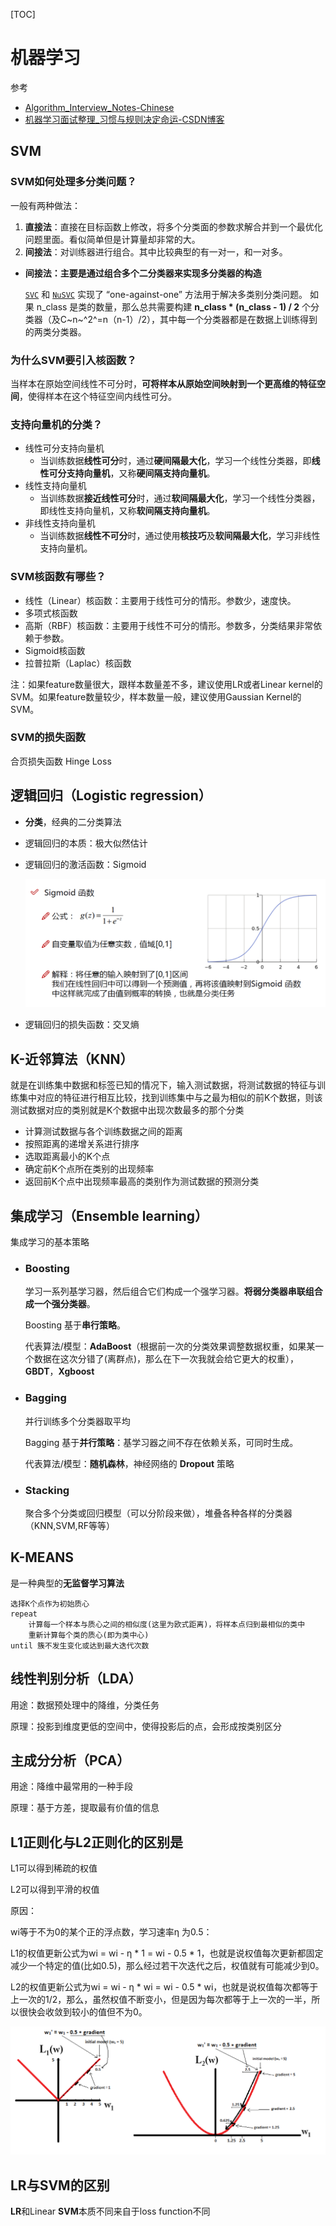 [TOC]

# 机器学习

参考

* [Algorithm_Interview_Notes-Chinese]([https://github.com/DarLiner/Algorithm_Interview_Notes-Chinese/blob/master/A-%E6%9C%BA%E5%99%A8%E5%AD%A6%E4%B9%A0/A-%E6%9C%BA%E5%99%A8%E5%AD%A6%E4%B9%A0%E7%AE%97%E6%B3%95.md](https://github.com/DarLiner/Algorithm_Interview_Notes-Chinese/blob/master/A-机器学习/A-机器学习算法.md))
* [机器学习面试整理_习惯与规则决定命运-CSDN博客](https://blog.csdn.net/mengzhengnan/article/details/102755068)

## SVM

### **SVM如何处理多分类问题？**

一般有两种做法：

1. **直接法**：直接在目标函数上修改，将多个分类面的参数求解合并到一个最优化问题里面。看似简单但是计算量却非常的大。
2. **间接法**：对训练器进行组合。其中比较典型的有一对一，和一对多。



* **间接法：主要是通过组合多个二分类器来实现多分类器的构造**

  [`SVC`](https://www.studyai.cn/modules/generated/sklearn.svm.SVC.html#sklearn.svm.SVC) 和 [`NuSVC`](https://www.studyai.cn/modules/generated/sklearn.svm.NuSVC.html#sklearn.svm.NuSVC) 实现了 “one-against-one” 方法用于解决多类别分类问题。 如果 n_class 是类的数量，那么总共需要构建 **n_class * (n_class - 1) / 2** 个分类器（及C~n~^2^=n（n-1）/2），其中每一个分类器都是在数据上训练得到的两类分类器。

### 为什么SVM要引入核函数？

当样本在原始空间线性不可分时，**可将样本从原始空间映射到一个更高维的特征空间**，使得样本在这个特征空间内线性可分。

### 支持向量机的分类？

- 线性可分支持向量机
  - 当训练数据**线性可分**时，通过**硬间隔最大化**，学习一个线性分类器，即**线性可分支持向量机**，又称**硬间隔支持向量机**。
- 线性支持向量机
  - 当训练数据**接近线性可分**时，通过**软间隔最大化**，学习一个线性分类器，即线性支持向量机，又称**软间隔支持向量机**。
- 非线性支持向量机
  - 当训练数据**线性不可分**时，通过使用**核技巧**及**软间隔最大化**，学习非线性支持向量机。

### SVM核函数有哪些？

- 线性（Linear）核函数：主要用于线性可分的情形。参数少，速度快。
- 多项式核函数
- 高斯（RBF）核函数：主要用于线性不可分的情形。参数多，分类结果非常依赖于参数。
- Sigmoid核函数
- 拉普拉斯（Laplac）核函数

注：如果feature数量很大，跟样本数量差不多，建议使用LR或者Linear kernel的SVM。如果feature数量较少，样本数量一般，建议使用Gaussian Kernel的SVM。

### SVM的损失函数

合页损失函数 Hinge Loss

## 逻辑回归（Logistic regression）

* **分类**，经典的二分类算法

* 逻辑回归的本质：极大似然估计

* 逻辑回归的激活函数：Sigmoid

  ![image-20200620151402177](image/image-20200620151402177.png)

* 逻辑回归的损失函数：交叉熵

## K-近邻算法（KNN）

就是在训练集中数据和标签已知的情况下，输入测试数据，将测试数据的特征与训练集中对应的特征进行相互比较，找到训练集中与之最为相似的前K个数据，则该测试数据对应的类别就是K个数据中出现次数最多的那个分类

* 计算测试数据与各个训练数据之间的距离
* 按照距离的递增关系进行排序
* 选取距离最小的K个点
* 确定前K个点所在类别的出现频率
* 返回前K个点中出现频率最高的类别作为测试数据的预测分类

## 集成学习（Ensemble learning）

集成学习的基本策略

* ### **Boosting**

  学习一系列基学习器，然后组合它们构成一个强学习器。**将弱分类器串联组合成一个强分类器**。

  Boosting 基于**串行策略**。

  代表算法/模型：**AdaBoost**（根据前一次的分类效果调整数据权重，如果某一个数据在这次分错了(离群点)，那么在下一次我就会给它更大的权重）， **GBDT**，**Xgboost**

* ### Bagging

  并行训练多个分类器取平均

  Bagging 基于**并行策略**：基学习器之间不存在依赖关系，可同时生成。

  代表算法/模型：**随机森林**，神经网络的 **Dropout** 策略

* ### Stacking

  聚合多个分类或回归模型（可以分阶段来做），堆叠各种各样的分类器（KNN,SVM,RF等等）

## K-MEANS

是一种典型的**无监督学习算法**

```
选择K个点作为初始质心  
repeat  
    计算每一个样本与质心之间的相似度(这里为欧式距离)，将样本点归到最相似的类中
    重新计算每个类的质心(即为类中心)  
until 簇不发生变化或达到最大迭代次数  
```

## 线性判别分析（LDA）

用途：数据预处理中的降维，分类任务

原理：投影到维度更低的空间中，使得投影后的点，会形成按类别区分

## 主成分分析（PCA）

用途：降维中最常用的一种手段

原理：基于方差，提取最有价值的信息

## L1正则化与L2正则化的区别是

L1可以得到稀疏的权值

L2可以得到平滑的权值

原因：

wi等于不为0的某个正的浮点数，学习速率η 为0.5：

L1的权值更新公式为wi = wi - η * 1 = wi - 0.5 * 1，也就是说权值每次更新都固定减少一个特定的值(比如0.5)，那么经过若干次迭代之后，权值就有可能减少到0。

L2的权值更新公式为wi = wi - η * wi = wi - 0.5 * wi，也就是说权值每次都等于上一次的1/2，那么，虽然权值不断变小，但是因为每次都等于上一次的一半，所以很快会收敛到较小的值但不为0。

![image-20200725164216391](image/image-20200725164216391.png)

## LR与SVM的区别

**LR**和Linear **SVM**本质不同来自于loss function不同